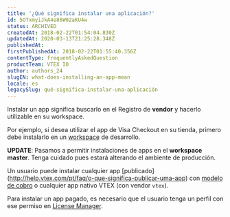 ```yaml
---
title: '¿Qué significa instalar una aplicación?'
id: 5OTxmyiJkA4e86W02aKU4w
status: ARCHIVED
createdAt: 2018-02-22T01:54:04.830Z
updatedAt: 2020-03-13T21:25:28.348Z
publishedAt: 
firstPublishedAt: 2018-02-22T01:55:40.356Z
contentType: frequentlyAskedQuestion
productTeam: VTEX IO
author: authors_24
slugEN: what-does-installing-an-app-mean
locale: es
legacySlug: qué-significa-instalar-una-aplicación
---
```


Instalar un app significa buscarlo en el Registro de __vendor__ y hacerlo utilizable en su workspace.

Por ejemplo, si desea utilizar el app de Visa Checkout en su tienda, primero debe instalarlo en un [workspace](http://help.vtex.com/es/faq/--68Ks5LAKEoqkaaWsuAyyaM) de desarrollo.

__UPDATE__: Pasamos a permitir instalaciones de apps en el __workspace master__. Tenga cuidado pues estará alterando el ambiente de producción.

Un usuario puede instalar cualquier app [publicado] (http://help.vtex.com/pt/faq/o-que-significa-publicar-uma-app) con [modelo de cobro](http://help.vtex.com/es/tutorial/--2ZKBKxLe08Q6seA6sCi6o2) o cualquier app nativo VTEX (con vendor `vtex`).

Para instalar un app pagado, es necesario que el usuario tenga un perfil con ese permiso en [License Manager](http://help.vtex.com/es/tutorial/--tutorials_514).

